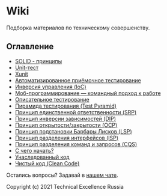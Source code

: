 # Wiki

Подборка материалов по техническому совершенству.

## Оглавление

- [SOLID - принципы](SOLID.md)
- [Unit-тест](UnitTest.md)
- [Xunit](Xunit.md)
- [Автоматизированное приёмочное тестирование](AutomatedAcceptanceTesting.md)
- [Инверсия управления (IoC)](InversionOfControl.md)
- [Моб-программирование — командный подход к работе](MobProgramming.md)
- [Описательное тестирование](CharacterizationTesting.md)
- [Пирамида тестирования (Test Pyramid)](TestPyramid.md)
- [Принцип единственной ответственности (SRP)](SingleResponsibilityPrinciple.md)
- [Принцип инверсии зависимостей (DIP)](DependencyInversionPrinciple.md)
- [Принцип открытости/закрытости (OCP)](OpenClosedprinciple.md)
- [Принцип подстановки Барбары Лисков (LSP)](LiskovSubstitutionPrinciple.md)
- [Принцип разделения интерфейсов (ISP)](InterfaceSegregationPrinciple.md)
- [Принцип разделения команд и запросов (CQS)](CommandQuerySeparation.md)
- [С чего начать?](GetStarted.md)
- [Унаследованный код](LegacyCode.md)
- [Чистый код (Clean Code)](CleanCode.md)

Остались вопросы? Задавай в [нашем чате](https://t.me/technicalexcellenceru).

Copyright (c) 2021 Technical Excellence Russia
